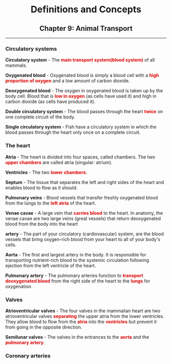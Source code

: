 <style>
.highlight_font {
    color:#DC0000FF;
    font-weight:bold
}
</style>


<center>
<h1>Definitions and Concepts</h1>
<h2>Chapter 9: Animal Transport</h2>
</center>

----

### Circulatory systems

**Circulatory system** - The <span class="highlight_font">main transport system(blood system)</span> of all mammals.

**Oxygenated blood** - Oxygenated blood is simply a blood cell with a <span class="highlight_font">high proportion of oxygen</span> and a low amount of carbon dioxide.

**Deoxygenated blood** - The oxygen in oxygenated blood is taken up by the body cell. Blood that is <span class="highlight_font">low in oxygen</span> (as cells have used it) and high in carbon dioxide (as cells have produced it).

**Double circulatory system** - The blood passes through the heart <span class="highlight_font">twice</span> on one complete circuit of the body.

**Single circulatory system** - Fish have a circulatory system in which the blood passes through the heart only once on a complete circuit.

### The heart

**Atria** - The heart is divided into four spaces, called
chambers. The two <span class="highlight_font">upper chambers</span> are called atria (singular: atrium).

**Ventricles** - The two <span class="highlight_font">lower chambers</span>.

**Septum** - The tissue that separates the left and right sides of the heart and enables blood to flow as it should.

**Pulmonary veins** - Blood vessels that transfer freshly oxygenated blood from the lungs to the <span class="highlight_font">left atria</span> of the heart.

**Venae cavae** - A large vein that <span class="highlight_font">carries blood</span> to the heart. In anatomy, the venae cavae are two large veins (great vessels) that return deoxygenated blood from the body into the heart

**artery** - The part of your circulatory (cardiovascular) system, are the blood vessels that bring oxygen-rich blood from your heart to all of your body's cells.

**Aorta** - The first and largest artery in the body. It is responsible for transporting nutrient-rich blood to the systemic circulation following ejection from the left ventricle of the heart.


**Pulmonary artery** - The pulmonary arteries function to <span class="highlight_font">transport deoxygenated blood</span> from the right side of the heart to the <span class="highlight_font">lungs</span> for oxygenation

### Valves

**Atrioventricular valves** - The four valves in the mammalian heart are two atrioventricular valves <span class="highlight_font">separating</span> the upper atria from the lower ventricles. They allow blood to flow from the <span class="highlight_font">atria</span> into the <span class="highlight_font">ventricles</span> but prevent it from going in the opposite direction.


**Semilunar valves** - The valves in the entrances to the <span class="highlight_font">aorta</span> and the <span class="highlight_font">pulmonary artery</span>.

### Coronary arteries

